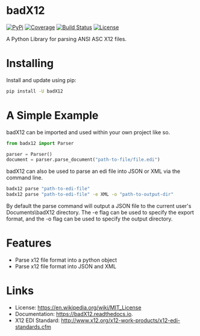 # badX12

[![PyPi](https://img.shields.io/pypi/v/badX12.svg)](https://pypi.python.org/pypi/badX12)
[![Coverage](https://codecov.io/gh/albmarin/badX12/branch/master/graph/badge.svg)](https://codecov.io/gh/albmarin/badX12)
[![Build Status](https://img.shields.io/travis/albmarin/badX12.svg)](https://travis-ci.org/albmarin/badX12)
[![License](https://img.shields.io/badge/license-MIT-blue.svg?style=flat-square)](https://en.wikipedia.org/wiki/MIT_License)


A Python Library for parsing ANSI ASC X12 files.

# Installing

Install and update using pip:

```bash
pip install -U badX12
```

# A Simple Example

badX12 can be imported and used within your own project like so.

```python
from badx12 import Parser

parser = Parser()
document = parser.parse_document("path-to-file/file.edi")
```


badX12 can also be used to parse an edi file into JSON or XML via the command line.

```bash
badx12 parse "path-to-edi-file"
badx12 parse "path-to-edi-file" -e XML -o "path-to-output-dir"
```

By default the parse command will output a JSON file to the current user's Documents\\badX12 directory.
The -e flag can be used to specify the export format, and the -o flag can be used to specify the output directory.

# Features

* Parse x12 file format into a python object
* Parse x12 file format into JSON and XML

# Links

* License: https://en.wikipedia.org/wiki/MIT_License
* Documentation: https://badX12.readthedocs.io.
* X12 EDI Standard: http://www.x12.org/x12-work-products/x12-edi-standards.cfm

